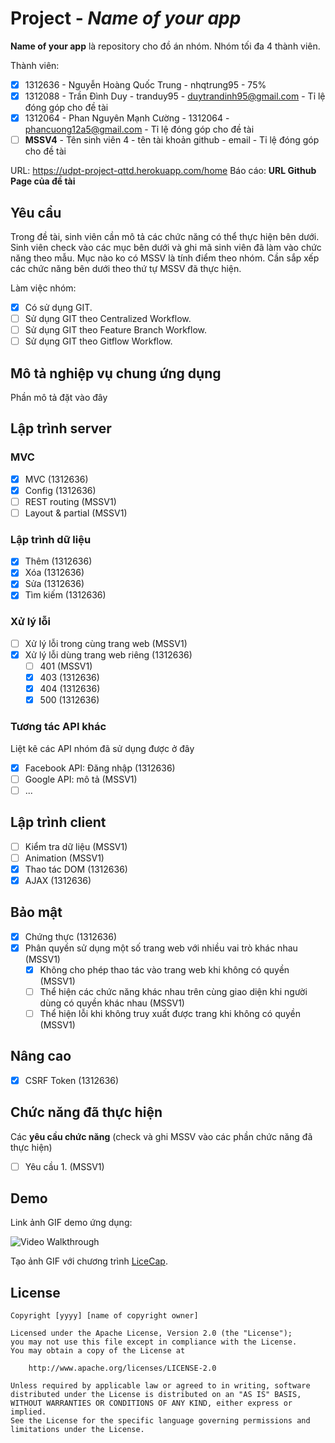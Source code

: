 ﻿# Project - *Name of your app*

**Name of your app** là repository cho đồ án nhóm. Nhóm tối đa 4 thành viên.

Thành viên:
* [x] 1312636 - Nguyễn Hoàng Quốc Trung - nhqtrung95 - 75%
* [x] 1312088 - Trần Đình Duy - tranduy95 - duytrandinh95@gmail.com - Tỉ lệ đóng góp cho đề tài
* [x] 1312064  - Phan Nguyên Mạnh Cường - 1312064  - phancuong12a5@gmail.com - Tỉ lệ đóng góp cho đề tài
* [ ] **MSSV4** - Tên sinh viên 4 - tên tài khoản github - email - Tỉ lệ đóng góp cho đề tài

URL: https://udpt-project-qttd.herokuapp.com/home
Báo cáo: **URL Github Page của đề tài**

## Yêu cầu

Trong đề tài, sinh viên cần mô tả các chức năng có thể thực hiện bên dưới. Sinh viên check vào các mục bên dưới và ghi mã sinh viên đã làm vào chức năng theo mẫu. Mục nào ko có MSSV là tính điểm theo nhóm. Cần sắp xếp các chức năng bên dưới theo thứ tự MSSV đã thực hiện.

Làm việc nhóm:
* [x] Có sử dụng GIT.
* [ ] Sử dụng GIT theo Centralized Workflow.
* [ ] Sử dụng GIT theo Feature Branch Workflow.
* [ ] Sử dụng GIT theo Gitflow Workflow.

## Mô tả nghiệp vụ chung ứng dụng
Phần mô tả đặt vào đây

## Lập trình server
### MVC
* [x] MVC (1312636)
* [x] Config (1312636)
* [ ] REST routing (MSSV1)
* [ ] Layout & partial (MSSV1)

### Lập trình dữ liệu
* [x] Thêm (1312636)
* [x] Xóa (1312636)
* [x] Sửa (1312636)
* [x] Tìm kiếm (1312636)

### Xử lý lỗi
* [ ] Xử lý lỗi trong cùng trang web (MSSV1)
* [x] Xử lý lỗi dùng trang web riêng (1312636)
   * [ ] 401 (MSSV1)
   * [x] 403 (1312636)
   * [x] 404 (1312636)
   * [x] 500 (1312636)

### Tương tác API khác
Liệt kê các API nhóm đã sử dụng được ở đây
* [x] Facebook API: Đăng nhập (1312636)
* [ ] Google API: mô tả (MSSV1)
* [ ] ...

## Lập trình client
* [ ] Kiểm tra dữ liệu (MSSV1)
* [ ] Animation (MSSV1)
* [x] Thao tác DOM (1312636)
* [x] AJAX (1312636)

## Bảo mật
* [x] Chứng thực (1312636)
* [x] Phân quyền sử dụng một số trang web với nhiều vai trò khác nhau (MSSV1)
   * [x] Không cho phép thao tác vào trang web khi không có quyền (MSSV1)
   * [ ] Thể hiện các chức năng khác nhau trên cùng giao diện khi người dùng có quyền khác nhau (MSSV1)
   * [ ] Thể hiện lỗi khi không truy xuất được trang khi không có quyền (MSSV1)

## Nâng cao
* [x] CSRF Token (1312636)

## Chức năng đã thực hiện
Các **yêu cầu chức năng** (check và ghi MSSV vào các phần chức năng đã thực hiện)
* [ ] Yêu cầu 1. (MSSV1)


## Demo

Link ảnh GIF demo ứng dụng:

![Video Walkthrough](demo.gif)

Tạo ảnh GIF với chương trình [LiceCap](http://www.cockos.com/licecap/).


## License

    Copyright [yyyy] [name of copyright owner]

    Licensed under the Apache License, Version 2.0 (the "License");
    you may not use this file except in compliance with the License.
    You may obtain a copy of the License at

        http://www.apache.org/licenses/LICENSE-2.0

    Unless required by applicable law or agreed to in writing, software
    distributed under the License is distributed on an "AS IS" BASIS,
    WITHOUT WARRANTIES OR CONDITIONS OF ANY KIND, either express or implied.
    See the License for the specific language governing permissions and
    limitations under the License.
